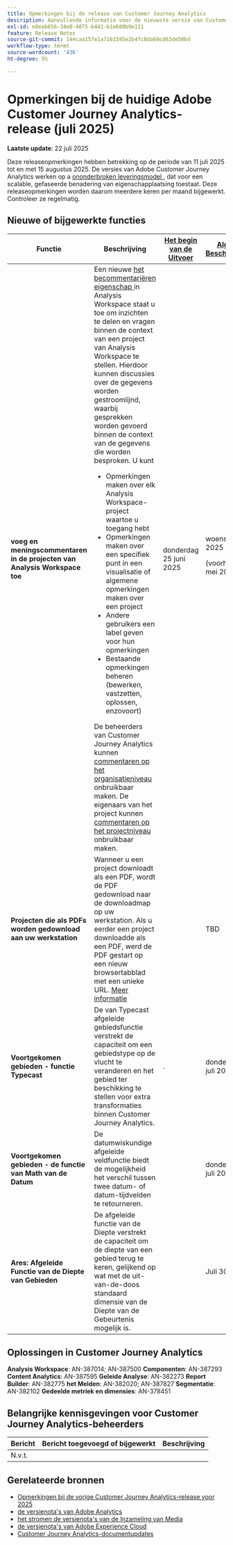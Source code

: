 ```yaml
---
title: Opmerkingen bij de release van Customer Journey Analytics
description: Aanvullende informatie voor de nieuwste versie van Customer Journey Analytics weergeven
exl-id: e8eab856-34e0-4875-b441-b1e680b9e111
feature: Release Notes
source-git-commit: 144caa157e1a7161595e2b4fc0da60cd63de50bd
workflow-type: tm+mt
source-wordcount: '436'
ht-degree: 5%

---
```


# Opmerkingen bij de huidige Adobe Customer Journey Analytics-release (juli 2025)

**Laatste update**: 22 juli 2025


Deze releaseopmerkingen hebben betrekking op de periode van 11 juli 2025 tot en met 15 augustus 2025. De versies van Adobe Customer Journey Analytics werken op a [ ononderbroken leveringsmodel ](releases.md), dat voor een scalable, gefaseerde benadering van eigenschapplaatsing toestaat. Deze releaseopmerkingen worden daarom meerdere keren per maand bijgewerkt. Controleer ze regelmatig.

## Nieuwe of bijgewerkte functies

| Functie | Beschrijving | [ Het begin van de Uitvoer ](releases.md) | [ Algemene Beschikbaarheid ](releases.md) |
| ----------- | ---------- | ------- | ---- |
| **voeg en meningscommentaren in de projecten van Analysis Workspace toe** | Een nieuwe [ het becommentariëren eigenschap ](https://experienceleague.adobe.com/nl/docs/analytics-platform/using/cja-workspace/build-workspace-project/comment-projects) in Analysis Workspace staat u toe om inzichten te delen en vragen binnen de context van een project van Analysis Workspace te stellen. Hierdoor kunnen discussies over de gegevens worden gestroomlijnd, waarbij gesprekken worden gevoerd binnen de context van de gegevens die worden besproken. U kunt <ul><li>Opmerkingen maken over elk Analysis Workspace-project waartoe u toegang hebt</li><li>Opmerkingen maken over een specifiek punt in een visualisatie of algemene opmerkingen maken over een project</li><li>Andere gebruikers een label geven voor hun opmerkingen</li><li>Bestaande opmerkingen beheren (bewerken, vastzetten, oplossen, enzovoort)</li></ul>De beheerders van Customer Journey Analytics kunnen [ commentaren op het organisatieniveau ](https://experienceleague.adobe.com/nl/docs/analytics-platform/using/cja-workspace/user-preferences#ims-organization-preferences) onbruikbaar maken. De eigenaars van het project kunnen [ commentaren op het projectniveau ](https://experienceleague.adobe.com/nl/docs/analytics-platform/using/cja-workspace/build-workspace-project/create-projects) onbruikbaar maken. | donderdag 25 juni 2025 | woensdag 22 juli 2025 <p>(voorheen 29 mei 2025)</p> |
| **Projecten die als PDFs worden gedownload aan uw werkstation** | Wanneer u een project downloadt als een PDF, wordt de PDF gedownload naar de downloadmap op uw werkstation. Als u eerder een project downloadde als een PDF, werd de PDF gestart op een nieuw browsertabblad met een unieke URL. [Meer informatie](https://experienceleague.adobe.com/nl/docs/analytics-platform/using/cja-workspace/export/download-send) | | TBD |
| **Voortgekomen gebieden - functie Typecast** | De van Typecast afgeleide gebiedsfunctie verstrekt de capaciteit om een gebiedstype op de vlucht te veranderen en het gebied ter beschikking te stellen voor extra transformaties binnen Customer Journey Analytics. | . | donderdag 30 juli 2025 |
| **Voortgekomen gebieden - de functie van Math van de Datum** | De datumwiskundige afgeleide veldfunctie biedt de mogelijkheid het verschil tussen twee datum- of datum-tijdvelden te retourneren. | | donderdag 30 juli 2025 |
| **Ares: Afgeleide Functie van de Diepte van Gebieden** | De afgeleide functie van de Diepte verstrekt de capaciteit om de diepte van een gebied terug te keren, gelijkend op wat met de uit-van-de-doos standaard dimensie van de Diepte van de Gebeurtenis mogelijk is. |  | Juli 30,2025 |

## Oplossingen in Customer Journey Analytics

**Analysis Workspace**: AN-387014; AN-387500
**Componenten**: AN-387293
**Content Analytics**: AN-387595
**Geleide Analyse**: AN-382273
**Report Builder**: AN-382775
**het Melden**: AN-382020; AN-387827
**Segmentatie**: AN-382102
**Gedeelde metriek en dimensies**: AN-378451


## Belangrijke kennisgevingen voor Customer Journey Analytics-beheerders

| Bericht | Bericht toegevoegd of bijgewerkt | Beschrijving |
| --- | --- | --- |
| N.v.t. | | |

## Gerelateerde bronnen

* [Opmerkingen bij de vorige Customer Journey Analytics-release voor 2025](/help/release-notes/2025.md)
* [ de versienota&#39;s van Adobe Analytics ](https://experienceleague.adobe.com/docs/analytics/release-notes/latest.html?lang=nl-NL)
* [ het stromen de versienota&#39;s van de Inzameling van Media ](https://experienceleague.adobe.com/docs/media-analytics/using/additional-resources/release-notes.html?lang=nl-NL)
* [ de versienota&#39;s van Adobe Experience Cloud ](https://experienceleague.adobe.com/docs/release-notes/experience-cloud/current.html?lang=nl-NL)
* [Customer Journey Analytics-documentupdates](/help/release-notes/doc-changes.md)
